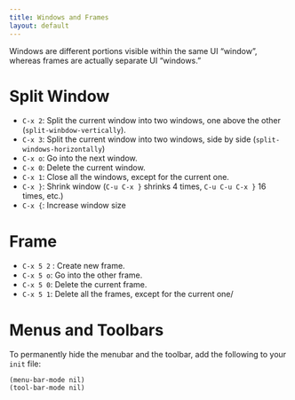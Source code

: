 ```yaml
---
title: Windows and Frames
layout: default
---
```


Windows are different portions visible within the same UI “window”, whereas frames are actually separate UI “windows.”

# Split Window

- `C-x 2`: Split the current window into two windows, one above the other (`split-winbdow-vertically`).
- `C-x 3`: Split the current window into two windows, side by side (`split-windows-horizontally`)
- `C-x o`: Go into the next window.
- `C-x 0`: Delete the current window.
- `C-x 1`: Close all the windows, except for the current one.
- `C-x }`: Shrink window (`C-u C-x }` shrinks 4 times, `C-u C-u C-x }` 16 times, etc.)
- `C-x {`: Increase window size

# Frame

- `C-x 5 2` : Create new frame.
- `C-x 5 o`: Go into the other frame.
- `C-x 5 0`: Delete the current frame.
- `C-x 5 1`: Delete all the frames, except for the current one/

# Menus and Toolbars

To permanently hide the menubar and the toolbar, add the following to your `init` file:

    (menu-bar-mode nil)
    (tool-bar-mode nil)